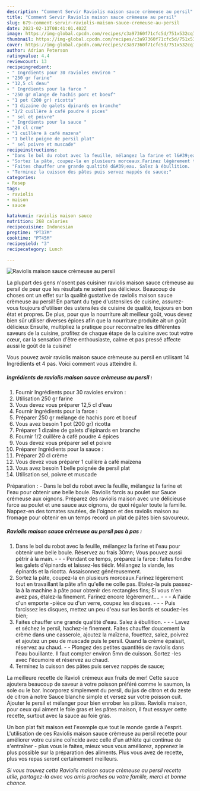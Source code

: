 ```yaml
---
description: "Comment Servir Raviolis maison sauce crèmeuse au persil"
title: "Comment Servir Raviolis maison sauce crèmeuse au persil"
slug: 679-comment-servir-raviolis-maison-sauce-cremeuse-au-persil
date: 2021-02-13T08:41:01.402Z
image: https://img-global.cpcdn.com/recipes/c3a97360f71cfc5d/751x532cq70/raviolis-maison-sauce-cremeuse-au-persil-photo-principale-de-la-recette.jpg
thumbnail: https://img-global.cpcdn.com/recipes/c3a97360f71cfc5d/751x532cq70/raviolis-maison-sauce-cremeuse-au-persil-photo-principale-de-la-recette.jpg
cover: https://img-global.cpcdn.com/recipes/c3a97360f71cfc5d/751x532cq70/raviolis-maison-sauce-cremeuse-au-persil-photo-principale-de-la-recette.jpg
author: Adrian Peterson
ratingvalue: 4.4
reviewcount: 13
recipeingredient:
- " Ingrdients pour 30 ravioles environ "
- "250 gr farine"
- "12,5 cl deau"
- " Ingrdients pour la farce "
- "250 gr mlange de hachis porc et boeuf"
- "1 pot (200 gr) ricotta"
- "1 dizaine de galets dpinards en branche"
- "1/2 cuillère à café poudre 4 pices"
- " sel et poivre"
- " Ingrdients pour la sauce "
- "20 cl crme"
- "1 cuillère à café mazena"
- "1 belle poigne de persil plat"
- " sel poivre et muscade"
recipeinstructions:
- "Dans le bol du robot avec la feuille, mélangez la farine et l&#39;eau pour obtenir une belle boule. Réservez au frais 30mn; Vous pouvez aussi pétrir à la main.  - Pendant ce temps, préparez la farce : faites fondre les galets d&#39;épinards et laissez-les tiédir. Mélangez la viande, les épinards et la ricotta. Assaisonnez généreusement."
- "Sortez la pâte, coupez-la en plusieurs morceaux.Farinez légèrement tout en travaillant la pâte afin qu&#39;elle ne colle pas. Etalez-la puis passez-la à la machine à pâte pour obtenir des rectangles fins; Si vous n&#39;en avez pas, étalez-la finement. Farinez encore légèrement....  - A l&#39;aide d&#39;un emporte -pièce ou d&#39;un verre, coupez les disques.  - Puis farcissez les disques, mettez un peu d&#39;eau sur les bords et soudez-les bien;"
- "Faites chauffer une grande qualtité d&#39;eau. Salez à ébullition.  - Lavez et séchez le persil, hachez-le finement. Faites chauffer doucement la crème dans une casserole, ajoutez la maïzena, fouettez, salez, poivrez et ajoutez un peu de muscade puis le persil. Quand la crème épaissit, réservez au chaud. - Plongez des petites quantités de raviolis dans l&#39;eau bouillante. Il faut compter environ 5mn de cuisson. Sortez -les avec l&#39;écumoire et réservez au chaud."
- "Terminez la cuisson des pâtes puis servez nappés de sauce;"
categories:
- Resep
tags:
- raviolis
- maison
- sauce

katakunci: raviolis maison sauce 
nutrition: 268 calories
recipecuisine: Indonesian
preptime: "PT37M"
cooktime: "PT45M"
recipeyield: "3"
recipecategory: Lunch

---
```



![Raviolis maison sauce crèmeuse au persil](https://img-global.cpcdn.com/recipes/c3a97360f71cfc5d/751x532cq70/raviolis-maison-sauce-cremeuse-au-persil-photo-principale-de-la-recette.jpg)

La plupart des gens n'osent pas cuisiner raviolis maison sauce crèmeuse au persil de peur que les résultats ne soient pas délicieux. Beaucoup de choses ont un effet sur la qualité gustative de raviolis maison sauce crèmeuse au persil! En partant du type d'ustensiles de cuisine, assurez-vous toujours d'utiliser des ustensiles de cuisine de qualité, toujours en bon état et propres. De plus, pour que la nourriture ait meilleur goût, vous devez bien sûr utiliser diverses épices afin que la nourriture produite ait un goût délicieux Ensuite, multipliez la pratique pour reconnaître les différentes saveurs de la cuisine, profitez de chaque étape de la cuisine avec tout votre cœur, car la sensation d'être enthousiaste, calme et pas pressé affecte aussi le goût de la cuisine!

<!--inarticleads1-->

Vous pouvez avoir raviolis maison sauce crèmeuse au persil en utilisant 14 Ingrédients et 4 pas. Voici comment vous atteindre il.

##### Ingrédients de raviolis maison sauce crèmeuse au persil :

1. Fournir  Ingrédients pour 30 ravioles environ :
1. Utilisation 250 gr farine
1. Vous devez vous préparer 12,5 cl d&#39;eau
1. Fournir  Ingrédients pour la farce :
1. Préparer 250 gr mélange de hachis porc et boeuf
1. Vous avez besoin 1 pot (200 gr) ricotta
1. Préparer 1 dizaine de galets d&#39;épinards en branche
1. Fournir 1/2 cuillère à café poudre 4 épices
1. Vous devez vous préparer  sel et poivre
1. Préparer  Ingrédients pour la sauce :
1. Préparer 20 cl crème
1. Vous devez vous préparer 1 cuillère à café maïzena
1. Vous avez besoin 1 belle poignée de persil plat
1. Utilisation  sel, poivre et muscade


Préparation : - Dans le bol du robot avec la feuille, mélangez la farine et l&#39;eau pour obtenir une belle boule. Raviolis farcis au poulet sur Sauce crémeuse aux oignons. Préparez des raviolis maison avec une délicieuse farce au poulet et une sauce aux oignons, de quoi régaler toute la famille. Nappez-en des tomates sautées, de l&#39;oignon et des raviolis maison au fromage pour obtenir en un temps record un plat de pâtes bien savoureux. 

<!--inarticleads2-->

##### Raviolis maison sauce crèmeuse au persil pas à pas :

1. Dans le bol du robot avec la feuille, mélangez la farine et l&#39;eau pour obtenir une belle boule. Réservez au frais 30mn; Vous pouvez aussi pétrir à la main. -  - - Pendant ce temps, préparez la farce : faites fondre les galets d&#39;épinards et laissez-les tiédir. Mélangez la viande, les épinards et la ricotta. Assaisonnez généreusement.
1. Sortez la pâte, coupez-la en plusieurs morceaux.Farinez légèrement tout en travaillant la pâte afin qu&#39;elle ne colle pas. Etalez-la puis passez-la à la machine à pâte pour obtenir des rectangles fins; Si vous n&#39;en avez pas, étalez-la finement. Farinez encore légèrement.... -  - - A l&#39;aide d&#39;un emporte -pièce ou d&#39;un verre, coupez les disques. -  - - Puis farcissez les disques, mettez un peu d&#39;eau sur les bords et soudez-les bien;
1. Faites chauffer une grande qualtité d&#39;eau. Salez à ébullition. -  - - Lavez et séchez le persil, hachez-le finement. Faites chauffer doucement la crème dans une casserole, ajoutez la maïzena, fouettez, salez, poivrez et ajoutez un peu de muscade puis le persil. Quand la crème épaissit, réservez au chaud. - - Plongez des petites quantités de raviolis dans l&#39;eau bouillante. Il faut compter environ 5mn de cuisson. Sortez -les avec l&#39;écumoire et réservez au chaud.
1. Terminez la cuisson des pâtes puis servez nappés de sauce;


La meilleure recette de Ravioli crémeux aux fruits de mer! Cette sauce ajoutera beaucoup de saveur à votre poisson préféré comme le saumon, la sole ou le bar. Incorporez simplement du persil, du jus de citron et du zeste de citron à notre Sauce blanche simple et versez sur votre poisson cuit. Ajouter le persil et mélanger pour bien enrober les pâtes. Raviolis maison, pour ceux qui aiment le foie gras et les pâtes maison, il faut essayer cette recette, surtout avec la sauce au foie gras. 

<!--inarticleads1-->

<p>
Un bon plat fait maison est l'exemple que tout le monde garde à l'esprit. L'utilisation de ces Raviolis maison sauce crèmeuse au persil recette pour améliorer votre cuisine coïncide avec celle d'un athlète qui continue de s'entraîner - plus vous le faites, mieux vous vous améliorez, apprenez le plus possible sur la préparation des aliments. Plus vous avez de recette, plus vos repas seront certainement meilleurs.
</p>

<p>
<i>Si vous trouvez cette Raviolis maison sauce crèmeuse au persil recette utile, partagez-la avec vos amis proches ou votre famille, merci et bonne chance.</i>
</p>
